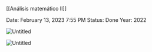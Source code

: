 [[Análisis matemático II]]

Date: February 13, 2023 7:55 PM
Status: Done
Year: 2022

![Untitled](_private/Images/Extremos%20relativos/Untitled.png)

![Untitled](_private/Images/Extremos%20relativos/Untitled%201.png)
